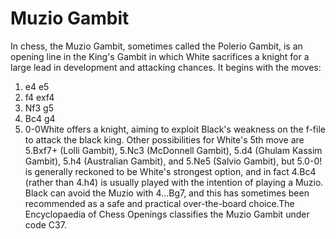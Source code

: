 # Muzio Gambit

In chess, the Muzio Gambit, sometimes called the Polerio Gambit, is an opening line in the King's Gambit in which White sacrifices a knight for a large lead in development and attacking chances. It begins with the moves:
1. e4 e5
2. f4 exf4
3. Nf3 g5
4. Bc4 g4
5. 0-0White offers a knight, aiming to exploit Black's weakness on the f-file to attack the black king. Other possibilities for White's 5th move are 5.Bxf7+ (Lolli Gambit), 5.Nc3 (McDonnell Gambit), 5.d4 (Ghulam Kassim Gambit), 5.h4 (Australian Gambit), and 5.Ne5 (Salvio Gambit), but 5.0-0! is generally reckoned to be White's strongest option, and in fact 4.Bc4 (rather than 4.h4) is usually played with the intention of playing a Muzio. Black can avoid the Muzio with 4...Bg7, and this has sometimes been recommended as a safe and practical over-the-board choice.The Encyclopaedia of Chess Openings classifies the Muzio Gambit under code C37.

